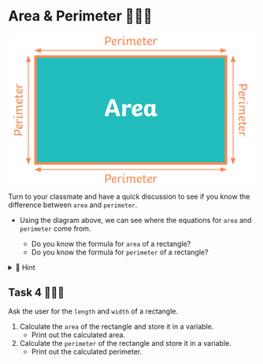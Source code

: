 # Area & Perimeter 👨🏽‍💻

![image](image_4.png)

Turn to your classmate and have a quick discussion to see if you know the difference between `area` and `perimeter`.

- Using the diagram above, we can see where the equations for `area` and `perimeter` come from.

  - Do you know the formula for `area` of a rectangle?
  - Do you know the formula for `perimeter` of a rectangle?

<details>
<summary> 👀 Hint </summary>

  ````
  Area = L x W

  Perimeter = 2(L + W)
  ````
</details>

## Task 4 👨🏽‍💻
Ask the user for the `length` and `width` of a rectangle.

1. Calculate the `area` of the rectangle and store it in a variable.
   - Print out the calculated area.
2. Calculate the `perimeter` of the rectangle and store it in a variable.
   - Print out the calculated perimeter.

